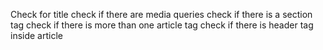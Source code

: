 Check for title
check if there are media queries
check if there is a section tag
check if there is more than one article tag
check if there is header tag inside article

